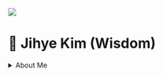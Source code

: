 <img src="https://capsule-render.vercel.app/api?&color=#0000000&&section=header&text=Jihye Kim&fontSize=60px" />
<h1> 🐏 Jihye Kim (Wisdom) </h1>

<details>
<summary>About Me</summary>
</summary>

<span>
  <a href="https://linktr.ee/wisdomismysoulheaven">
  <p>Linktree 🌴</p>
  </a>
  <br>

<h3>Record 📝</h3>
<h4>My Activities</h4>
 
<p>🖊️ 한국공대학보사 39기 기자 (2021.03 ~ 2022.12)</p>
<p>🔥 TU-VCC 창업동아리 1, 2, 3기 (2022.09 ~ 2025.02)</p>
<p>📈 Data Science Lab 학생연구원 (DSL, TUKorea) (2022.09 ~ 12)</p>
<p>📹 한국공대 크리에이터 1기 (2022.09 ~ 12)</p>
<p>🌊 2030부산세계박람회 대학생 서포터즈 (2022.09 ~ 2023.12)</p>
<p>⛴️ GTEP 17기 (2023.03 ~ 2024.02)</p>
<p>💜 대학생연합실전마케팅 프로젝트 클럽 마이럽 2기 (@한국투자액셀러레이터) (2022.05 ~ 6)</p>
<p>🇪🇸 스페인 해외현장실습 (@miquelsuay) (2024.01 ~ 02)</p>
<p>🖥️ TU혁신 모니터링단 2, 3기 (2023.05 ~ 2025.02)</p>
<p>💼 2024 WISET 블룸버그 글로벌 멘토링 (@Bloomberg Korea) (2024.03 ~ 12)</p>
<p>etc . . .</p>

<br>
<h4>My Awards</h4>

<p>🏅 2022' TU-VCC 1기 성과확산발표 장려상</p>
<p>🏅 2022' 썸썸 BLUE in 태안 국회의원상</p>
<p>🏅 2023' KBO-대학연계 프로젝트 KBO 나인 장려상</p>
<p>🏅 2023' 썸썸 BLUE in 경남 한국대학발명협회장상</p>
<p>🏅 2023' TU Plus Sharing 프로젝트 은상</p>
<p>🏅 2024' 스카우트 랩업캠프 우수상</p>
<p>🏅 2024’ 혁신리더십 실천 프로그램 우수상</p>


<br><br>
  <p>contact : 📨 kimjihe0220@naver.com </p>
</span>

